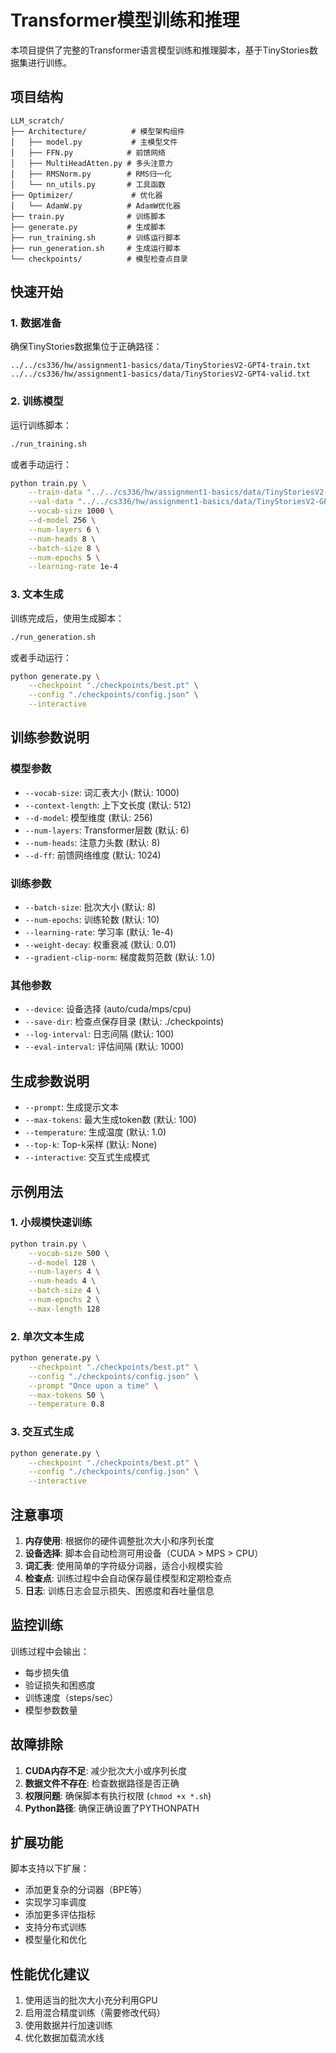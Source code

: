 # Transformer模型训练和推理

本项目提供了完整的Transformer语言模型训练和推理脚本，基于TinyStories数据集进行训练。

## 项目结构

```
LLM_scratch/
├── Architecture/          # 模型架构组件
│   ├── model.py           # 主模型文件
│   ├── FFN.py            # 前馈网络
│   ├── MultiHeadAtten.py # 多头注意力
│   ├── RMSNorm.py        # RMS归一化
│   └── nn_utils.py       # 工具函数
├── Optimizer/             # 优化器
│   └── AdamW.py          # AdamW优化器
├── train.py              # 训练脚本
├── generate.py           # 生成脚本
├── run_training.sh       # 训练运行脚本
├── run_generation.sh     # 生成运行脚本
└── checkpoints/          # 模型检查点目录
```

## 快速开始

### 1. 数据准备

确保TinyStories数据集位于正确路径：
```
../../cs336/hw/assignment1-basics/data/TinyStoriesV2-GPT4-train.txt
../../cs336/hw/assignment1-basics/data/TinyStoriesV2-GPT4-valid.txt
```

### 2. 训练模型

运行训练脚本：
```bash
./run_training.sh
```

或者手动运行：
```bash
python train.py \
    --train-data "../../cs336/hw/assignment1-basics/data/TinyStoriesV2-GPT4-train.txt" \
    --val-data "../../cs336/hw/assignment1-basics/data/TinyStoriesV2-GPT4-valid.txt" \
    --vocab-size 1000 \
    --d-model 256 \
    --num-layers 6 \
    --num-heads 8 \
    --batch-size 8 \
    --num-epochs 5 \
    --learning-rate 1e-4
```

### 3. 文本生成

训练完成后，使用生成脚本：
```bash
./run_generation.sh
```

或者手动运行：
```bash
python generate.py \
    --checkpoint "./checkpoints/best.pt" \
    --config "./checkpoints/config.json" \
    --interactive
```

## 训练参数说明

### 模型参数
- `--vocab-size`: 词汇表大小 (默认: 1000)
- `--context-length`: 上下文长度 (默认: 512)
- `--d-model`: 模型维度 (默认: 256)
- `--num-layers`: Transformer层数 (默认: 6)
- `--num-heads`: 注意力头数 (默认: 8)
- `--d-ff`: 前馈网络维度 (默认: 1024)

### 训练参数
- `--batch-size`: 批次大小 (默认: 8)
- `--num-epochs`: 训练轮数 (默认: 10)
- `--learning-rate`: 学习率 (默认: 1e-4)
- `--weight-decay`: 权重衰减 (默认: 0.01)
- `--gradient-clip-norm`: 梯度裁剪范数 (默认: 1.0)

### 其他参数
- `--device`: 设备选择 (auto/cuda/mps/cpu)
- `--save-dir`: 检查点保存目录 (默认: ./checkpoints)
- `--log-interval`: 日志间隔 (默认: 100)
- `--eval-interval`: 评估间隔 (默认: 1000)

## 生成参数说明

- `--prompt`: 生成提示文本
- `--max-tokens`: 最大生成token数 (默认: 100)
- `--temperature`: 生成温度 (默认: 1.0)
- `--top-k`: Top-k采样 (默认: None)
- `--interactive`: 交互式生成模式

## 示例用法

### 1. 小规模快速训练
```bash
python train.py \
    --vocab-size 500 \
    --d-model 128 \
    --num-layers 4 \
    --num-heads 4 \
    --batch-size 4 \
    --num-epochs 2 \
    --max-length 128
```

### 2. 单次文本生成
```bash
python generate.py \
    --checkpoint "./checkpoints/best.pt" \
    --config "./checkpoints/config.json" \
    --prompt "Once upon a time" \
    --max-tokens 50 \
    --temperature 0.8
```

### 3. 交互式生成
```bash
python generate.py \
    --checkpoint "./checkpoints/best.pt" \
    --config "./checkpoints/config.json" \
    --interactive
```

## 注意事项

1. **内存使用**: 根据你的硬件调整批次大小和序列长度
2. **设备选择**: 脚本会自动检测可用设备（CUDA > MPS > CPU）
3. **词汇表**: 使用简单的字符级分词器，适合小规模实验
4. **检查点**: 训练过程中会自动保存最佳模型和定期检查点
5. **日志**: 训练日志会显示损失、困惑度和吞吐量信息

## 监控训练

训练过程中会输出：
- 每步损失值
- 验证损失和困惑度
- 训练速度（steps/sec）
- 模型参数数量

## 故障排除

1. **CUDA内存不足**: 减少批次大小或序列长度
2. **数据文件不存在**: 检查数据路径是否正确
3. **权限问题**: 确保脚本有执行权限 (`chmod +x *.sh`)
4. **Python路径**: 确保正确设置了PYTHONPATH

## 扩展功能

脚本支持以下扩展：
- 添加更复杂的分词器（BPE等）
- 实现学习率调度
- 添加更多评估指标
- 支持分布式训练
- 模型量化和优化

## 性能优化建议

1. 使用适当的批次大小充分利用GPU
2. 启用混合精度训练（需要修改代码）
3. 使用数据并行加速训练
4. 优化数据加载流水线
